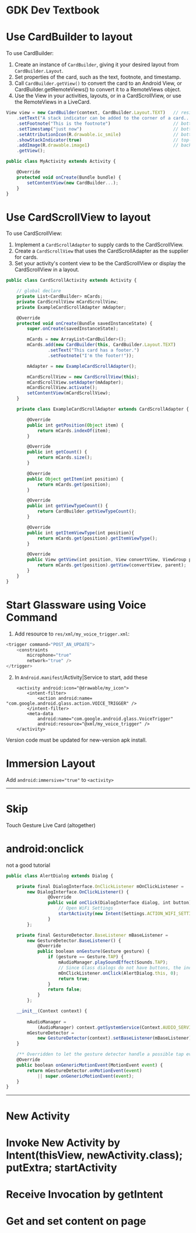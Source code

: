 # GDK Dev Textbook

# Use CardBuilder to layout

To use CardBuilder:
1. Create an instance of `CardBuilder`, giving it your desired layout from `CardBuilder.Layout`.
2. Set properties of the card, such as the text, footnote, and timestamp.
3. Call `CardBuilder.getView()` to convert the card to an Android View, or CardBuilder.getRemoteViews() to convert it to a RemoteViews object.
4. Use the View in your activities, layouts, or in a CardScrollView, or use the RemoteViews in a LiveCard.

```js
View view = new CardBuilder(context, CardBuilder.Layout.TEXT) 	// resizeable. alt: TEXT_FIXED
	.setText("A stack indicator can be added to the corner of a card...") 
	.setFootnote("This is the footnote") 						// bottom-left
	.setTimestamp("just now") 									// bottom-right
	.setAttributionIcon(R.drawable.ic_smile) 					// bottom-right r
	.showStackIndicator(true) 									// top-right
	.addImage(R.drawable.image1) 								// background image
	.getView();
```

```js
public class MyActivity extends Activity {

	@Override
	protected void onCreate(Bundle bundle) {
		setContentView(new CardBuilder...);
	}
}
```

# Use CardScrollView to layout

To use CardScrollView:
1. Implement a `CardScrollAdapter` to supply cards to the CardScrollView. 
2. Create a `CardScrollView` that uses the CardScrollAdapter as the supplier for cards.
3. Set your activity's content view to be the CardScrollView or display the CardScrollView in a layout.

```js
public class CardScrollActivity extends Activity {

	// global declare
	private List<CardBuilder> mCards;
	private CardScrollView mCardScrollView;
	private ExampleCardScrollAdapter mAdapter;

	@Override
	protected void onCreate(Bundle savedInstanceState) {
		super.onCreate(savedInstanceState);

		mCards = new ArrayList<CardBuilder>();
		mCards.add(new CardBuilder(this, CardBuilder.Layout.TEXT)
				.setText("This card has a footer.")
				.setFootnote("I'm the footer!"));

		mAdapter = new ExampleCardScrollAdapter();

		mCardScrollView = new CardScrollView(this);
		mCardScrollView.setAdapter(mAdapter);
		mCardScrollView.activate();
		setContentView(mCardScrollView);
	}

	private class ExampleCardScrollAdapter extends CardScrollAdapter {

		@Override
		public int getPosition(Object item) {
			return mCards.indexOf(item);
		}

		@Override
		public int getCount() {
			return mCards.size();
		}

		@Override
		public Object getItem(int position) {
			return mCards.get(position);
		}

		@Override
		public int getViewTypeCount() {
			return CardBuilder.getViewTypeCount();
		}

		@Override
		public int getItemViewType(int position){
			return mCards.get(position).getItemViewType();
		}

		@Override
		public View getView(int position, View convertView, ViewGroup parent) {
			return mCards.get(position).getView(convertView, parent);
		}
	}
}
```

# Start Glassware using Voice Command

1. Add resource to `res/xml/my_voice_trigger.xml`: 
```js
<trigger command="POST_AN_UPDATE">
	<constraints
		microphone="true"
		network="true" />
</trigger>
```
2. In `Android.manifest`/Activity|Service to start, add these
```
	<activity android:icon="@drawable/my_icon">
		<intent-filter>
			<action android:name= "com.google.android.glass.action.VOICE_TRIGGER" />
		</intent-filter>
		<meta-data 
			android:name="com.google.android.glass.VoiceTrigger"
			android:resource="@xml/my_voice_trigger" />
	</activity>
```

Version code must be updated for new-version apk install.

# Immersion Layout

Add `android:immersive="true"` to `<activity>`

---- 

# Skip

Touch Gesture
Live Card (altogether)

# android:onclick 

not a good tutorial

```js
public class AlertDialog extends Dialog {

	private final DialogInterface.OnClickListener mOnClickListener =
		new DialogInterface.OnClickListener() {
				@Override
				public void onClick(DialogInterface dialog, int button) {
					// Open WiFi Settings
					startActivity(new Intent(Settings.ACTION_WIFI_SETTINGS));
				}
		};

	private final GestureDetector.BaseListener mBaseListener =
		new GestureDetector.BaseListener() {
			@Override
			public boolean onGesture(Gesture gesture) {
				if (gesture == Gesture.TAP) {
					mAudioManager.playSoundEffect(Sounds.TAP);
					// Since Glass dialogs do not have buttons, the index passed to onClick is always 0.
					mOnClickListener.onClick(AlertDialog.this, 0);
					return true;
				}
				return false;
			}
		};

	__init__(Context context) {
		
		mAudioManager = 
			(AudioManager) context.getSystemService(Context.AUDIO_SERVICE);
		mGestureDetector =
			new GestureDetector(context).setBaseListener(mBaseListener);
	}

	/** Overridden to let the gesture detector handle a possible tap event. */
	@Override
	public boolean onGenericMotionEvent(MotionEvent event) {
		return mGestureDetector.onMotionEvent(event)
			|| super.onGenericMotionEvent(event);
	}
}
```

---- 

# New Activity

# Invoke New Activity by Intent(thisView, newActivity.class); putExtra; startActivity

# Receive Invocation by getIntent

# Get and set content on page

